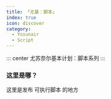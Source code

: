 ```yaml
---
title: 「尤基：脚本」
index: true
icon: discover
category:
  - Yosunair
  - Script
---
```


::: center
尤苏奈尔基本计划：脚本系列
:::

### 这里是哪？

这里是发布 可执行脚本 的地方